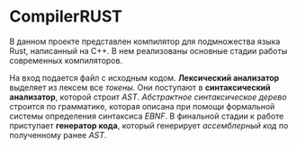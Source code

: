 # CompilerRUST
В данном проекте представлен компилятор для подмножества языка Rust, написанный на C++.
В нем реализованы основные стадии работы современных компиляторов. 

На вход подается файл с исходным кодом. **Лексический анализатор** выделяет из лексем все *токены*. 
Они поступают в **синтаксический анализатор**, которой строит *AST*. *Абстрактное синтаксическое дерево* строится по грамматике, которая описана при помощи формальной 
системы определения синтаксиса *EBNF*. В финальной стадии к работе приступает **генератор кода**, который генерирует *ассемблерный код* по полученному ранее *AST*.
